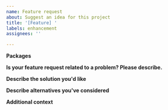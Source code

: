 ```yaml
---
name: Feature request
about: Suggest an idea for this project
title: '[Feature] '
labels: enhancement
assignees: ''

---
```


**Packages**
<!-- State the package(s) this affects eg. Media -->

**Is your feature request related to a problem? Please describe.**
<!-- A clear and concise description of what the problem is. Ex. I'm always frustrated when [...] -->

**Describe the solution you'd like**
<!-- A clear and concise description of what you want to happen. -->

**Describe alternatives you've considered**
<!-- A clear and concise description of any alternative solutions or features you've considered. -->

**Additional context**
<!-- Add any other context or screenshots about the feature request here. -->

